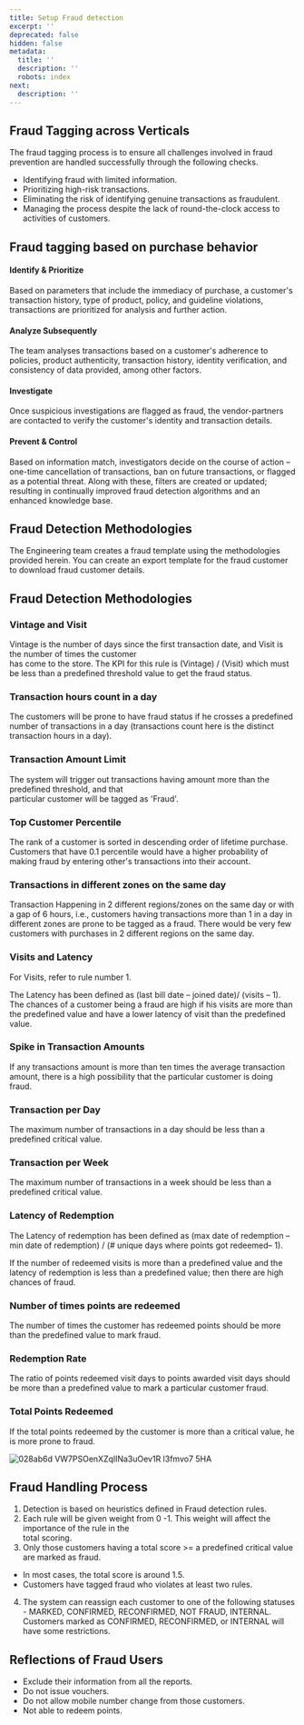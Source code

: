 ```yaml
---
title: Setup Fraud detection
excerpt: ''
deprecated: false
hidden: false
metadata:
  title: ''
  description: ''
  robots: index
next:
  description: ''
---
```

## Fraud Tagging across Verticals

The fraud tagging process is to ensure all challenges involved in fraud prevention are handled successfully through the following checks.

* Identifying fraud with limited information.
* Prioritizing high-risk transactions.
* Eliminating the risk of identifying genuine transactions as fraudulent.
* Managing the process despite the lack of round-the-clock access to activities of customers. 

## Fraud tagging based on purchase behavior

#### **Identify & Prioritize**

Based on parameters that include the immediacy of purchase, a customer's transaction history, type of product, policy, and guideline violations, transactions are prioritized for analysis and further action.

#### **Analyze Subsequently**

The team analyses transactions based on a customer's adherence to policies, product authenticity, transaction history, identity verification, and consistency of data provided, among other factors.

#### **Investigate**

Once suspicious investigations are flagged as fraud, the vendor-partners are contacted to verify the customer's identity and transaction details.

#### **Prevent & Control**

Based on information match, investigators decide on the course of action – one-time cancellation of transactions, ban on future transactions, or flagged as a potential threat. Along with these, filters are created or updated; resulting in continually improved fraud detection algorithms and an enhanced knowledge base.

## Fraud Detection Methodologies

The Engineering team creates a fraud template using the methodologies provided herein. You can create an export template for the fraud customer to download fraud customer details.

## Fraud Detection Methodologies

### Vintage and Visit

Vintage is the number of days since the first transaction date, and Visit is the number of times the customer\
has come to the store. The KPI for this rule is (Vintage) / (Visit) which must be less than a predefined threshold value to get the fraud status.

### Transaction hours count in a day

The customers will be prone to have fraud status if he crosses a predefined number of transactions in a day (transactions count here is the distinct transaction hours in a day).

### Transaction Amount Limit

The system will trigger out transactions having amount more than the predefined threshold, and that\
particular customer will be tagged as 'Fraud'.

### Top Customer Percentile

The rank of a customer is sorted in descending order of lifetime purchase. Customers that have 0.1 percentile would have a higher probability of making fraud by entering other's transactions into their account.

### Transactions in different zones on the same day

Transaction Happening in 2 different regions/zones on the same day or with a gap of 6 hours, i.e., customers having transactions more than 1 in a day in different zones are prone to be tagged as a fraud. There would be very few customers with purchases in 2 different regions on the same day.

### Visits and Latency

For Visits, refer to rule number 1. 

The Latency has been defined as (last bill date – joined date)/ (visits – 1). The chances of a customer being a fraud are high if his visits are more than the predefined value and have a lower latency of visit than the predefined value.

### Spike in Transaction Amounts

If any transactions amount is more than ten times the average transaction amount, there is a high possibility that the particular customer is doing fraud.

### Transaction per Day

The maximum number of transactions in a day should be less than a predefined critical value. 

### Transaction per Week

The maximum number of transactions in a week should be less than a predefined critical value.

### Latency of Redemption

The Latency of redemption has been defined as (max date of redemption – min date of redemption) / (# unique days where points got redeemed– 1). 

If the number of redeemed visits is more than a predefined value and the latency of redemption is less than a predefined value; then there are high chances of fraud. 

### Number of times points are redeemed

The number of times the customer has redeemed points should be more than the predefined value to mark fraud. 

### Redemption Rate

The ratio of points redeemed visit days to points awarded visit days should be more than a predefined value to mark a particular customer fraud.

### Total Points Redeemed

If the total points redeemed by the customer is more than a critical value, he is more prone to fraud.

![028ab6d VW7PSOenXZqlINa3uOev1R l3fmvo7 5HA](https://files.readme.io/028ab6d-VW7PSOenXZqlINa3uOev1R_l3fmvo7-5HA.png)

## Fraud Handling Process

1. Detection is based on heuristics defined in Fraud detection rules.
2. Each rule will be given weight from 0 -1. This weight will affect the importance of the rule in the\
   total scoring.
3. Only those customers having a total score >= a predefined critical value are marked as fraud.

* In most cases, the total score is around 1.5.
* Customers have tagged fraud who violates at least two rules.

4. The system can reassign each customer to one of the following statuses - MARKED, CONFIRMED, RECONFIRMED, NOT FRAUD, INTERNAL. Customers marked as CONFIRMED, RECONFIRMED, or INTERNAL will have some restrictions.

## Reflections of Fraud Users

* Exclude their information from all the reports.
* Do not issue vouchers.
* Do not allow mobile number change from those customers.
* Not able to redeem points.

